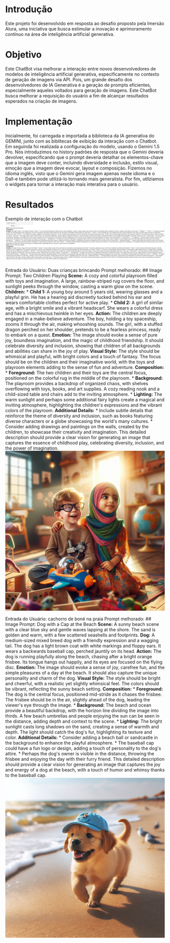 # Introdução
Este projeto foi desenvolvido em resposta ao desafio proposto pela Imersão Alura, uma iniciativa que busca estimular a inovação e aprimoramento contínuo na área de inteligência artificial generativa. 

# Objetivo
Este ChatBot visa melhorar a interação entre novos desenvolvedores de modelos de inteligência artificial generativa, especificamente no contexto de geração de imagens via API. Pois, um grande desafio dos desenvolvedores de IA Generativa é a geração de prompts eficientes, especialmente aqueles voltados para geração de imagens. Este ChatBot busca melhorar a requisição do usuário a fim de alcançar resultados esperados na criação de imagens.

# Implementação

Inicialmente, foi carregada e importada a biblioteca da IA generativa do GEMINI, junto com as biblitecas de exibição da interação com o Chatbot. Em seguinda foi realizada a configuração do modelo, usando o Gemini 1.5 Pro. Nós introduzimos no history padrões de resposta que o Gemini deveria devolver, especificando que o prompt deveria detalhar os elementos-chave que a imagem deve conter, incluindo diversidade e inclusão, estilo visual, emoção que a imagem deve evocar, layout e composição. Fizemos no idioma inglês, visto que o Gemini gera imagem apenas neste idioma e o Dall-e também pode utilizá-lo tornando mais generalista. Por fim, utilziamos o widgets para tornar a interação mais interativa para o usuário.

# Resultados

Exemplo de interação com o Chatbot
![Exemplo de interação](figuras/exemplo.png)

Entrada do Usuário: Duas crianças brincando
Prompt melhorado: ## Image Prompt: Two Children Playing **Scene:** A cozy and colorful playroom filled with toys and imagination. A large, rainbow-striped rug covers the floor, and sunlight peeks through the window, casting a warm glow on the scene. **Children:** * **Child 1:** A young boy around 5 years old, wearing glasses and a playful grin. He has a hearing aid discreetly tucked behind his ear and wears comfortable clothes perfect for active play. * **Child 2:** A girl of similar age, with a bright smile and a vibrant headscarf. She wears a colorful dress and has a mischievous twinkle in her eyes. **Action:** The children are deeply engaged in a make-believe adventure. The boy, holding a toy spaceship, zooms it through the air, making whooshing sounds. The girl, with a stuffed dragon perched on her shoulder, pretends to be a fearless princess, ready to embark on a quest. **Emotion:** The image should evoke a sense of pure joy, boundless imagination, and the magic of childhood friendship. It should celebrate diversity and inclusion, showing that children of all backgrounds and abilities can share in the joy of play. **Visual Style:** The style should be whimsical and playful, with bright colors and a touch of fantasy. The focus should be on the children and their imaginative world, with the toys and playroom elements adding to the sense of fun and adventure. **Composition:** * **Foreground:** The two children and their toys are the central focus, positioned on the colorful rug in the middle of the playroom. * **Background:** The playroom provides a backdrop of organized chaos, with shelves overflowing with toys, books, and art supplies. A cozy reading nook and a child-sized table and chairs add to the inviting atmosphere. * **Lighting:** The warm sunlight and perhaps some additional fairy lights create a magical and inviting atmosphere, highlighting the children's expressions and the vibrant colors of the playroom. **Additional Details:** * Include subtle details that reinforce the theme of diversity and inclusion, such as books featuring diverse characters or a globe showcasing the world's many cultures. * Consider adding drawings and paintings on the walls, created by the children, to showcase their creativity and imagination. This detailed description should provide a clear vision for generating an image that captures the essence of childhood play, celebrating diversity, inclusion, and the power of imagination.
![Exemplo de interação](figuras/exemplo-1-criancas.png)

Entrada do Usuário: cachorro de boné na praia
Prompt melhorado: ## Image Prompt: Dog with a Cap at the Beach **Scene:** A sunny beach scene with a clear blue sky and gentle waves lapping at the shore. The sand is golden and warm, with a few scattered seashells and footprints. **Dog:** A medium-sized mixed breed dog with a friendly expression and a wagging tail. The dog has a light brown coat with white markings and floppy ears. It wears a backwards baseball cap, perched jauntily on its head. **Action:** The dog is running playfully along the beach, chasing after a bright orange frisbee. Its tongue hangs out happily, and its eyes are focused on the flying disc. **Emotion:** The image should evoke a sense of joy, carefree fun, and the simple pleasures of a day at the beach. It should also capture the unique personality and charm of the dog. **Visual Style:** The style should be bright and cheerful, with a realistic yet slightly whimsical feel. The colors should be vibrant, reflecting the sunny beach setting. **Composition:** * **Foreground:** The dog is the central focus, positioned mid-stride as it chases the frisbee. The frisbee should be in the air, slightly ahead of the dog, leading the viewer's eye through the image. * **Background:** The beach and ocean provide a beautiful backdrop, with the horizon line dividing the image into thirds. A few beach umbrellas and people enjoying the sun can be seen in the distance, adding depth and context to the scene. * **Lighting:** The bright sunlight casts long shadows on the sand, creating a sense of warmth and depth. The light should catch the dog's fur, highlighting its texture and color. **Additional Details:** * Consider adding a beach ball or sandcastle in the background to enhance the playful atmosphere. * The baseball cap could have a fun logo or design, adding a touch of personality to the dog's attire. * Perhaps the dog's owner is visible in the distance, throwing the frisbee and enjoying the day with their furry friend. This detailed description should provide a clear vision for generating an image that captures the joy and energy of a dog at the beach, with a touch of humor and whimsy thanks to the baseball cap.
![Exemplo de interação](figuras/exemplo-2-cachorro.png)

